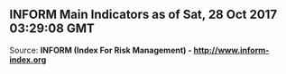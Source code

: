 ## INFORM Main Indicators as of Sat, 28 Oct 2017 03:29:08 GMT

Source: **INFORM (Index For Risk Management) - http://www.inform-index.org**